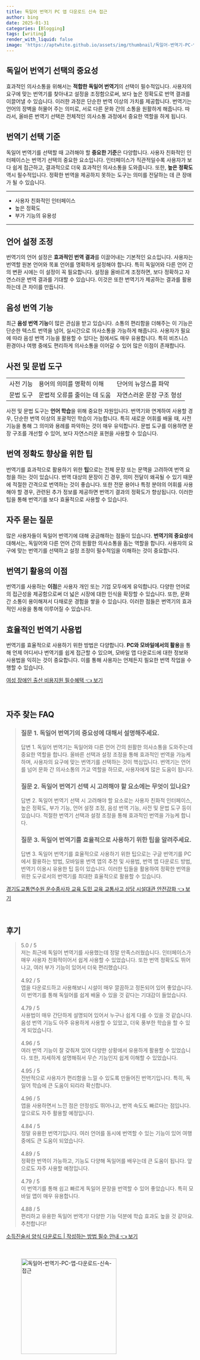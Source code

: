 ```yaml
---
title: 독일어 번역기 PC 앱 다운로드 신속 접근
author: bing
date: 2025-01-31
categories: [Blogging]
tags: [writing]
render_with_liquid: false
image: 'https://aptwhite.github.io/assets/img/thumbnail/독일어-번역기-PC-앱-다운로드-신속-접근.webp'
---
```



<h2 id='독일어 번역기 선택의 중요성'>독일어 번역기 선택의 중요성</h2>

<p>효과적인 의사소통을 위해서는 <b>적합한 독일어 번역기</b>의 선택이 필수적입니다. 사용자의 요구에 맞는 번역기를 찾아내고 설정을 조정함으로써, 보다 높은 정확도로 번역 결과를 이끌어낼 수 있습니다. 이러한 과정은 단순한 번역 이상의 가치를 제공합니다. 번역기는 언어의 장벽을 허물어 주는 의미로, 서로 다른 문화 간의 소통을 원활하게 해줍니다. 따라서, 올바른 번역기 선택은 전체적인 의사소통 과정에서 중요한 역할을 하게 됩니다. </p>

<h2 id='번역기 선택 기준'>번역기 선택 기준</h2>

<p>독일어 번역기를 선택할 때 고려해야 할 <b>중요한 기준</b>은 다양합니다. 사용자 친화적인 인터페이스는 번역기 선택의 중요한 요소입니다. 인터페이스가 직관적일수록 사용자가 보다 쉽게 접근하고, 결과적으로 더욱 효과적인 의사소통을 도와줍니다. 또한, <b>높은 정확도</b> 역시 필수적입니다. 정확한 번역을 제공하지 못하는 도구는 의미를 전달하는 데 큰 장애가 될 수 있습니다.</p>

<hr />

<ul>
    <li>사용자 친화적인 인터페이스</li>
    <li>높은 정확도</li>
    <li>부가 기능의 유용성</li>
</ul>

<hr />

<h2 id='언어 설정 조정'>언어 설정 조정</h2>

<p>번역기의 언어 설정은 <b>효과적인 번역 결과</b>를 이끌어내는 기본적인 요소입니다. 사용자는 번역할 원본 언어와 목표 언어를 명확하게 설정해야 합니다. 특히 독일어와 다른 언어 간의 변환 시에는 이 설정이 꼭 필요합니다. 설정을 올바르게 조정하면, 보다 정확하고 자연스러운 번역 결과를 기대할 수 있습니다. 이것은 또한 번역기가 제공하는 결과를 활용하는데 큰 차이를 만듭니다.</p>

<h2 id='음성 번역 기능'>음성 번역 기능</h2>

<p>최근 <b>음성 번역 기능</b>이 많은 관심을 받고 있습니다. 소통의 편리함을 더해주는 이 기능은 단순한 텍스트 번역을 넘어, 실시간으로 의사소통을 가능하게 해줍니다. 사용자가 필요에 따라 음성 번역 기능을 활용할 수 있다는 점에서도 매우 유용합니다. 특히 비즈니스 환경이나 여행 중에도 편리하게 의사소통을 이어갈 수 있어 많은 이점이 존재합니다.</p>

<h2 id='사전 및 문법 도구'>사전 및 문법 도구</h2>

<table>
    <tr>
        <td>사전 기능</td>
        <td>용어의 의미를 명확히 이해</td>
        <td>단어의 뉴앙스를 파악</td>
    </tr>
    <tr>
        <td>문법 도구</td>
        <td>문법적 오류를 줄이는 데 도움</td>
        <td>자연스러운 문장 구조 형성</td>
    </tr>
</table>

<p>사전 및 문법 도구는 <b>언어 학습</b>을 위해 중요한 자원입니다. 번역기와 연계하여 사용할 경우, 단순한 번역 이상의 포괄적인 학습이 가능합니다. 특히 새로운 어휘를 배울 때, 사전 기능을 통해 그 의미와 용례를 파악하는 것이 매우 유익합니다. 문법 도구를 이용하면 문장 구조를 개선할 수 있어, 보다 자연스러운 표현을 사용할 수 있습니다.</p>

<h2 id='번역 정확도 향상을 위한 팁'>번역 정확도 향상을 위한 팁</h2>

<p>번역기를 효과적으로 활용하기 위한 <b>팁</b>으로는 전체 문장 또는 문맥을 고려하여 번역 요청을 하는 것이 있습니다. 번역 대상의 문장이 긴 경우, 의미 전달이 왜곡될 수 있기 때문에 적절한 간격으로 번역하는 것이 좋습니다. 또한 전문 용어나 특정 분야의 어휘를 사용해야 할 경우, 관련된 추가 정보를 제공하면 번역기 결과의 정확도가 향상됩니다. 이러한 팁을 통해 번역기를 보다 효율적으로 사용할 수 있습니다.</p>

<h2 id='자주 묻는 질문'>자주 묻는 질문</h2>

<p>많은 사용자들이 독일어 번역기에 대해 궁금해하는 점들이 있습니다. <b>번역기의 중요성</b>에 대해서는, 독일어와 다른 언어 간의 원활한 의사소통을 돕는 역할을 합니다. 사용자의 요구에 맞는 번역기를 선택하고 설정 조정이 필수적임을 이해하는 것이 중요합니다.</p>

<h2 id='번역기 활용의 이점'>번역기 활용의 이점</h2>

<p>번역기를 사용하는 <b>이점</b>은 사용자 개인 또는 기업 모두에게 유익합니다. 다양한 언어로의 접근성을 제공함으로써 더 넓은 시장에 대한 인식을 확장할 수 있습니다. 또한, 문화 간 소통이 용이해져서 다채로운 경험을 쌓을 수 있습니다. 이러한 점들은 번역기의 효과적인 사용을 통해 이루어질 수 있습니다. </p>

<h2 id='효율적인 번역기 사용법'>효율적인 번역기 사용법</h2>

<p>번역기를 효율적으로 사용하기 위한 방법은 다양합니다. <b>PC와 모바일에서의 활용</b>을 통해 언제 어디서나 번역기를 쉽게 접근할 수 있으며, 모바일 앱 다운로드에 대한 정보와 사용법을 익히는 것이 중요합니다. 이를 통해 사용자는 언제든지 필요한 번역 작업을 수행할 수 있습니다.</p>


<p><a class="click-button" title="여성 장애인 출산 비용지원 필수혜택" href="https://aptwhite.github.io/posts/%EC%97%AC%EC%84%B1-%EC%9E%A5%EC%95%A0%EC%9D%B8-%EC%B6%9C%EC%82%B0-%EB%B9%84%EC%9A%A9%EC%A7%80%EC%9B%90-%ED%95%84%EC%88%98%ED%98%9C%ED%83%9D/" rel="dofollow">여성 장애인 출산 비용지원 필수혜택 👈 보기</a></p><br>
<h2 id='자주_찾는_FAQ'>자주 찾는 FAQ</h2>
<div itemscope="" itemtype="https://schema.org/FAQPage"> 
<blockquote> 
<div itemscope="" itemprop="mainEntity" itemtype="https://schema.org/Question"> 
<h3 itemprop="name">질문 1. 독일어 번역기의 중요성에 대해서 설명해주세요.</h3> 
<div itemscope="" itemprop="acceptedAnswer" itemtype="https://schema.org/Answer"> 
<span itemprop="text"> 
<p>답변 1. 독일어 번역기는 독일어와 다른 언어 간의 원활한 의사소통을 도와주는데 중요한 역할을 합니다. 올바른 선택과 설정 조정을 통해 효과적인 번역을 가능케 하며, 사용자의 요구에 맞는 번역기를 선택하는 것이 핵심입니다. 번역기는 언어를 넘어 문화 간 의사소통의 가교 역할을 하므로, 사용자에게 많은 도움이 됩니다.</p> 
</span> 
</div> 
</div> 

<div itemscope="" itemprop="mainEntity" itemtype="https://schema.org/Question"> 
<h3 itemprop="name">질문 2. 독일어 번역기 선택 시 고려해야 할 요소에는 무엇이 있나요?</h3> 
<div itemscope="" itemprop="acceptedAnswer" itemtype="https://schema.org/Answer"> 
<span itemprop="text"> 
<p>답변 2. 독일어 번역기 선택 시 고려해야 할 요소로는 사용자 친화적 인터페이스, 높은 정확도, 부가 기능, 언어 설정 조정, 음성 번역 기능, 사전 및 문법 도구 등이 있습니다. 적절한 번역기 선택과 설정 조정을 통해 효과적인 번역을 가능케 합니다.</p> 
</span> 
</div> 
</div> 

<div itemscope="" itemprop="mainEntity" itemtype="https://schema.org/Question"> 
<h3 itemprop="name">질문 3. 독일어 번역기를 효율적으로 사용하기 위한 팁을 알려주세요.</h3> 
<div itemscope="" itemprop="acceptedAnswer" itemtype="https://schema.org/Answer"> 
<span itemprop="text"> 
<p>답변 3. 독일어 번역기를 효율적으로 사용하기 위한 팁으로는 구글 번역기를 PC에서 활용하는 방법, 모바일용 번역 앱의 추천 및 사용법, 번역 앱 다운로드 방법, 번역기 이용시 유용한 팁 등이 있습니다. 이러한 팁들을 활용하여 정확한 번역을 위한 도구로서의 번역기를 최대한 효율적으로 활용할 수 있습니다.</p> 
</span> 
</div> 
</div> 
</blockquote> 
</div>
<p><a class="click-button" title="경기도교통연수원 운수종사자 교육 도민 교육 교통사고 상담 시설대관 안전강화" href="https://aptwhite.github.io/posts/%EA%B2%BD%EA%B8%B0%EB%8F%84%EA%B5%90%ED%86%B5%EC%97%B0%EC%88%98%EC%9B%90-%EC%9A%B4%EC%88%98%EC%A2%85%EC%82%AC%EC%9E%90-%EA%B5%90%EC%9C%A1-%EB%8F%84%EB%AF%BC-%EA%B5%90%EC%9C%A1-%EA%B5%90%ED%86%B5%EC%82%AC%EA%B3%A0-%EC%83%81%EB%8B%B4-%EC%8B%9C%EC%84%A4%EB%8C%80%EA%B4%80-%EC%95%88%EC%A0%84%EA%B0%95%ED%99%94/" rel="dofollow">경기도교통연수원 운수종사자 교육 도민 교육 교통사고 상담 시설대관 안전강화 👈 보기</a></p><br>
<h2 id='후기'>후기</h2>
<div itemscope itemtype="https://schema.org/Product">
  <blockquote>
  <div itemprop="review" itemscope itemtype="https://schema.org/Review">
      <div itemprop="reviewRating" itemscope itemtype="https://schema.org/Rating"> <span itemprop="ratingValue">5.0</span> / <span itemprop="bestRating">5</span> </div>
      <span itemprop="reviewBody">저는 최근에 독일어 번역기를 사용했는데 정말 만족스러웠습니다. 인터페이스가 매우 사용자 친화적이어서 쉽게 사용할 수 있었습니다. 또한 번역 정확도도 뛰어나고, 여러 부가 기능이 있어서 더욱 편리했습니다.</span>
  </div>
  <br>
  <div itemprop="review" itemscope itemtype="https://schema.org/Review">
      <div itemprop="reviewRating" itemscope itemtype="https://schema.org/Rating"> <span itemprop="ratingValue">4.92</span> / <span itemprop="bestRating">5</span> </div>
      <span itemprop="reviewBody">앱을 다운로드하고 사용해보니 시설이 매우 깔끔하고 정돈되어 있어 좋았습니다. 이 번역기를 통해 독일어를 쉽게 배울 수 있을 것 같다는 기대감이 들었습니다.</span>
  </div>
  <br>
  <div itemprop="review" itemscope itemtype="https://schema.org/Review">
      <div itemprop="reviewRating" itemscope itemtype="https://schema.org/Rating"> <span itemprop="ratingValue">4.79</span> / <span itemprop="bestRating">5</span> </div>
      <span itemprop="reviewBody">사용법이 매우 간단하게 설명되어 있어서 누구나 쉽게 다룰 수 있을 것 같습니다. 음성 번역 기능도 아주 유용하게 사용할 수 있었고, 더욱 풍부한 학습을 할 수 있게 되었습니다.</span>
  </div>
  <br>
  <div itemprop="review" itemscope itemtype="https://schema.org/Review">
      <div itemprop="reviewRating" itemscope itemtype="https://schema.org/Rating"> <span itemprop="ratingValue">4.96</span> / <span itemprop="bestRating">5</span> </div>
      <span itemprop="reviewBody">여러 번역 기능이 잘 갖춰져 있어 다양한 상황에서 유용하게 활용할 수 있었습니다. 또한, 자세하게 설명해줘서 무슨 기능인지 쉽게 이해할 수 있었습니다.</span>
  </div>
  <br>
  <div itemprop="review" itemscope itemtype="https://schema.org/Review">
      <div itemprop="reviewRating" itemscope itemtype="https://schema.org/Rating"> <span itemprop="ratingValue">4.95</span> / <span itemprop="bestRating">5</span> </div>
      <span itemprop="reviewBody">전반적으로 사용자가 편리함을 느낄 수 있도록 만들어진 번역기입니다. 특히, 독일어 학습에 큰 도움이 되리라 확신합니다.</span>
  </div>
  <br>
  <div itemprop="review" itemscope itemtype="https://schema.org/Review">
      <div itemprop="reviewRating" itemscope itemtype="https://schema.org/Rating"> <span itemprop="ratingValue">4.96</span> / <span itemprop="bestRating">5</span> </div>
      <span itemprop="reviewBody">앱을 사용하면서 느낀 점은 안정성도 뛰어나고, 번역 속도도 빠르다는 점입니다. 앞으로도 자주 활용할 예정입니다.</span>
  </div>
  <br>
  <div itemprop="review" itemscope itemtype="https://schema.org/Review">
      <div itemprop="reviewRating" itemscope itemtype="https://schema.org/Rating"> <span itemprop="ratingValue">4.84</span> / <span itemprop="bestRating">5</span> </div>
      <span itemprop="reviewBody">정말 유용한 번역기입니다. 여러 언어를 동시에 번역할 수 있는 기능이 있어 여행 중에도 큰 도움이 되었습니다.</span>
  </div>
  <br>
  <div itemprop="review" itemscope itemtype="https://schema.org/Review">
      <div itemprop="reviewRating" itemscope itemtype="https://schema.org/Rating"> <span itemprop="ratingValue">4.89</span> / <span itemprop="bestRating">5</span> </div>
      <span itemprop="reviewBody">정확한 번역이 가능하고, 기능도 다양해 독일어를 배우는데 큰 도움이 됩니다. 앞으로도 자주 사용할 예정입니다.</span>
  </div>
  <br>
  <div itemprop="review" itemscope itemtype="https://schema.org/Review">
      <div itemprop="reviewRating" itemscope itemtype="https://schema.org/Rating"> <span itemprop="ratingValue">4.79</span> / <span itemprop="bestRating">5</span> </div>
      <span itemprop="reviewBody">이 번역기를 통해 쉽고 빠르게 독일어 문장을 번역할 수 있어 좋았습니다. 특히 모바일 앱이 매우 유용합니다.</span>
  </div>
  <br>
  <div itemprop="review" itemscope itemtype="https://schema.org/Review">
      <div itemprop="reviewRating" itemscope itemtype="https://schema.org/Rating"> <span itemprop="ratingValue">4.88</span> / <span itemprop="bestRating">5</span> </div>
      <span itemprop="reviewBody">편리하고 유용한 독일어 번역기! 다양한 기능 덕분에 학습 효과도 높을 것 같아요. 추천합니다!</span>
  </div>
  </blockquote>
</div>
<p><a class="click-button" title="소득진술서 양식 다운로드 | 작성하는 방법 필수 안내" href="https://aptwhite.github.io/posts/%EC%86%8C%EB%93%9D%EC%A7%84%EC%88%A0%EC%84%9C-%EC%96%91%EC%8B%9D-%EB%8B%A4%EC%9A%B4%EB%A1%9C%EB%93%9C-%EC%9E%91%EC%84%B1%ED%95%98%EB%8A%94-%EB%B0%A9%EB%B2%95-%ED%95%84%EC%88%98-%EC%95%88%EB%82%B4/" rel="dofollow">소득진술서 양식 다운로드 | 작성하는 방법 필수 안내 👈 보기</a></p><br>
<figure class="image"><img src="https://aptwhite.github.io/assets/img/thumbnail/독일어-번역기-PC-앱-다운로드-신속-접근.webp" alt="독일어-번역기-PC-앱-다운로드-신속-접근" width="256" height="256"></figure>